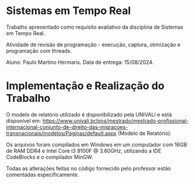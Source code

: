 # Sistemas em Tempo Real

Trabalho apresentado como requisito avaliativo da disciplina de Sistemas em Tempo Real.

Atividade de revisão de programação - execução, captura, otimização e programação com threads.

Aluno: Paulo Martino Hermans. Data de entrega: 15/08/2024.

# Implementação e Realização do Trabalho

O modelo de relatório utilizado é disponibilizado pela UNIVALI e está disponível em: https://www.univali.br/pos/mestrado/mestrado-profissional-internacional-conjunto-de-direito-das-migracoes-transnacionais/modelos/Paginas/default.aspx (Modelo de Relatório).

Os arquivos foram compilados em Windows em um computador com 16GB de RAM DDR4 e Intel Core i3 9100F @ 3.60GHz, utilizando a IDE CodeBlocks e o compilador MinGW.

Todas as alterações feitas no código fornecido pelo professor estão comentadas especificamente.


